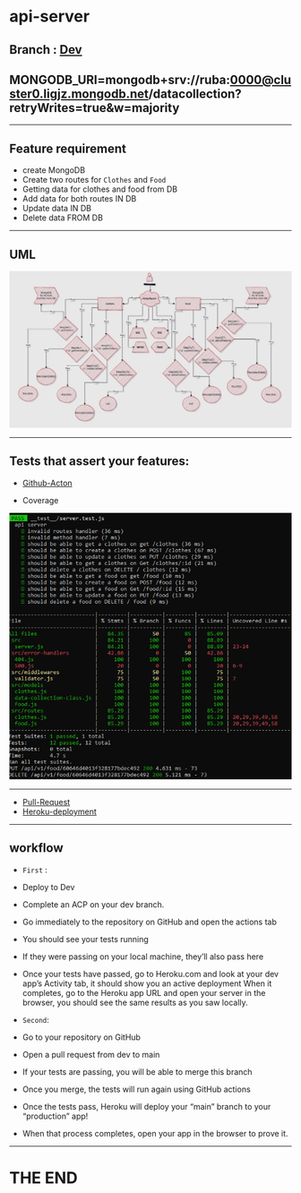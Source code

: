 # api-server


## Branch : [Dev](https://github.com/RubaBanat/api-server/tree/dev)

## MONGODB_URI=mongodb+srv://ruba:0000@cluster0.ligjz.mongodb.net/datacollection?retryWrites=true&w=majority

---

## Feature requirement 

- create MongoDB 
- Create two routes for `Clothes` and `Food`
- Getting data for clothes and food from DB
- Add data for both routes IN DB
- Update data IN DB
- Delete data FROM DB

---


## UML 

![UML](imgs/uml1.jpg)

---

## Tests that assert your features:

- [Github-Acton](https://github.com/RubaBanat/api-server/actions)


- Coverage 

![coverage](imgs/lab4.png)


---


- [Pull-Request](https://github.com/RubaBanat/api-server/pull/4)
- [Heroku-deployment](https://ruba-api-server.herokuapp.com/)

---

## workflow

- `First` : 

- Deploy to Dev
- Complete an ACP on your dev branch.
- Go immediately to the repository on GitHub and open the actions tab
- You should see your tests running
- If they were passing on your local machine, they’ll also pass here
- Once your tests have passed, go to Heroku.com and look at your dev app’s Activity tab, it should show you an active deployment
When it completes, go to the Heroku app URL and open your server in the browser, you should see the same results as you saw locally.


- `Second`:


- Go to your repository on GitHub
- Open a pull request from dev to main
- If your tests are passing, you will be able to merge this branch
- Once you merge, the tests will run again using GitHub actions
- Once the tests pass, Heroku will deploy your “main” branch to your “production” app!
- When that process completes, open your app in the browser to prove it.


---

# THE END

